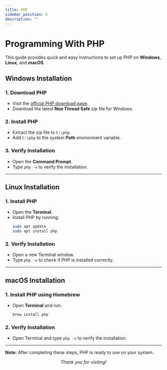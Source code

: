 ```yaml
---
title: PHP
sidebar_position: 4
description: ""
---
```


# Programming With PHP

This guide provides quick and easy instructions to set up PHP on **Windows**, **Linux**, and **macOS**.

## Windows Installation

### 1. Download PHP

- Visit the [official PHP download page](https://www.php.net/downloads.php).
- Download the latest **Non Thread Safe** zip file for Windows.

### 2. Install PHP

- Extract the zip file to `C:\php`.
- Add `C:\php` to the system **Path** environment variable.

### 3. Verify Installation

- Open the **Command Prompt**.
- Type `php -v` to verify the installation.

---

## Linux Installation

### 1. Install PHP

- Open the **Terminal**.
- Install PHP by running:
  ```bash
  sudo apt update
  sudo apt install php
  ```

### 2. Verify Installation

- Open a new Terminal window.
- Type `php -v` to check if PHP is installed correctly.

---

## macOS Installation

### 1. Install PHP using Homebrew

- Open **Terminal** and run:
  ```bash
  brew install php
  ```

### 2. Verify Installation

- Open Terminal and type `php -v` to verify the installation.

---

**Note:** After completing these steps, PHP is ready to use on your system.

<center><i>Thank you for visiting!</i></center>
